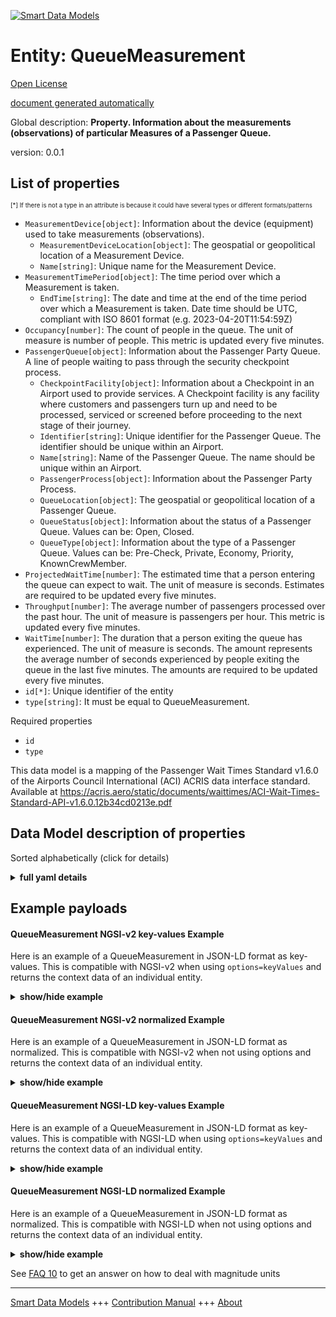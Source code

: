 <!-- 10-Header -->    
[![Smart Data Models](https://smartdatamodels.org/wp-content/uploads/2022/01/SmartDataModels_logo.png "Logo")](https://smartdatamodels.org)    
Entity: QueueMeasurement    
========================<!-- /10-Header -->    
<!-- 15-License -->    
[Open License](https://github.com/smart-data-models//dataModel.ACRIS/blob/master/QueueMeasurement/LICENSE.md)    
[document generated automatically](https://docs.google.com/presentation/d/e/2PACX-1vTs-Ng5dIAwkg91oTTUdt8ua7woBXhPnwavZ0FxgR8BsAI_Ek3C5q97Nd94HS8KhP-r_quD4H0fgyt3/pub?start=false&loop=false&delayms=3000#slide=id.gb715ace035_0_60)    
<!-- /15-License -->    
<!-- 20-Description -->    
Global description: **Property. Information about the measurements (observations) of particular Measures of a Passenger Queue.**    
version: 0.0.1    
<!-- /20-Description -->    
<!-- 30-PropertiesList -->    
## List of properties    
<sup><sub>[*] If there is not a type in an attribute is because it could have several types or different formats/patterns</sub></sup>    
- `MeasurementDevice[object]`: Information about the device (equipment) used to take measurements (observations).  	- `MeasurementDeviceLocation[object]`: The geospatial or geopolitical location of a Measurement Device.      
	- `Name[string]`: Unique name for the Measurement Device.      
- `MeasurementTimePeriod[object]`: The time period over which a Measurement is taken.  	- `EndTime[string]`: The date and time at the end of the time period over which a Measurement is taken. Date time should be UTC, compliant with ISO 8601 format (e.g. 2023-04-20T11:54:59Z)      
- `Occupancy[number]`: The count of people in the queue.  The unit of measure is number of people. This metric is updated every five minutes.  - `PassengerQueue[object]`: Information about the Passenger Party Queue. A line of people waiting to pass through the security checkpoint process.  	- `CheckpointFacility[object]`: Information about a Checkpoint in an Airport used to provide services. A Checkpoint facility is any facility where customers and passengers turn up and need to be processed, serviced or screened before proceeding to the next stage of their journey.       
	- `Identifier[string]`: Unique identifier for the Passenger Queue. The identifier should be unique within an Airport.      
	- `Name[string]`: Name of the Passenger Queue. The name should be unique within an Airport.      
	- `PassengerProcess[object]`: Information about the Passenger Party Process.      
	- `QueueLocation[object]`: The geospatial or geopolitical location of a Passenger Queue.      
	- `QueueStatus[object]`: Information about the status of a Passenger Queue. Values can be: Open, Closed.      
	- `QueueType[object]`: Information about the type of a Passenger Queue. Values can be: Pre-Check, Private, Economy, Priority, KnownCrewMember.      
- `ProjectedWaitTime[number]`: The estimated time that a person entering the queue can expect to wait. The unit of measure is seconds. Estimates are required to be updated every five minutes.  - `Throughput[number]`: The average number of passengers processed over the past hour. The unit of measure is passengers per hour. This metric is updated every five minutes.  - `WaitTime[number]`: The duration that a person exiting the queue has experienced. The unit of measure is seconds. The amount represents the average number of seconds experienced by people exiting the queue in the last five minutes. The amounts are required to be updated every five minutes.  - `id[*]`: Unique identifier of the entity  - `type[string]`: It must be equal to QueueMeasurement.  <!-- /30-PropertiesList -->    
<!-- 35-RequiredProperties -->    
Required properties    
- `id`  - `type`  <!-- /35-RequiredProperties -->    
<!-- 40-RequiredProperties -->    
This data model is a mapping of the Passenger Wait Times Standard v1.6.0 of the Airports Council International (ACI) ACRIS data interface standard. Available at https://acris.aero/static/documents/waittimes/ACI-Wait-Times-Standard-API-v1.6.0.12b34cd0213e.pdf    
<!-- /40-RequiredProperties -->    
<!-- 50-DataModelHeader -->    
## Data Model description of properties    
Sorted alphabetically (click for details)    
<!-- /50-DataModelHeader -->    
<!-- 60-ModelYaml -->    
<details><summary><strong>full yaml details</strong></summary>      
```yaml    
QueueMeasurement:      
  description: Property. Information about the measurements (observations) of particular Measures of a Passenger Queue.      
  properties:      
    MeasurementDevice:      
      description: Information about the device (equipment) used to take measurements (observations).      
      properties:      
        MeasurementDeviceLocation:      
          description: The geospatial or geopolitical location of a Measurement Device.      
          properties:      
            Name:      
              description: Unique name for the location of the Measurement Device.      
              type: string      
              x-ngsi:      
                type: Property      
          type: object      
          x-ngsi:      
            type: Property      
        Name:      
          description: Unique name for the Measurement Device.      
          type: string      
          x-ngsi:      
            type: Property      
      type: object      
      x-ngsi:      
        type: Property      
    MeasurementTimePeriod:      
      description: The time period over which a Measurement is taken.      
      properties:      
        EndTime:      
          description: 'The date and time at the end of the time period over which a Measurement is taken. Date time should be UTC, compliant with ISO 8601 format (e.g. 2023-04-20T11:54:59Z)'      
          type: string      
          x-ngsi:      
            type: Property      
      type: object      
      x-ngsi:      
        type: Property      
    Occupancy:      
      description: The count of people in the queue.  The unit of measure is number of people. This metric is updated every five minutes.      
      type: number      
      x-ngsi:      
        type: Property      
    PassengerQueue:      
      description: Information about the Passenger Party Queue. A line of people waiting to pass through the security checkpoint process.      
      properties:      
        CheckpointFacility:      
          description: 'Information about a Checkpoint in an Airport used to provide services. A Checkpoint facility is any facility where customers and passengers turn up and need to be processed, serviced or screened before proceeding to the next stage of their journey. '      
          properties:      
            CheckpointAreaLocation:      
              description: The geospatial or geopolitical location of a Checkpoint.      
              properties:      
                AirportElevation:      
                  description: 'The height of an Airport, above sea level.'      
                  properties:      
                    AirportElevationUnitOfMeasurement:      
                      description: The unit of measure of the height of an Airport above sea level (FT for foot or M for metre).      
                      properties:      
                        Name:      
                      type: object      
                      x-ngsi:      
                        type: Property      
                    Name:      
                      description: The name of an Airport elevation above sea level.      
                      type: string      
                      x-ngsi:      
                        type: Property      
                    Value:      
                      description: The value of an Airport elevation above sea level.      
                      type: number      
                      x-ngsi:      
                        type: Property      
                  type: object      
                  x-ngsi:      
                    type: Property      
                Latitude:      
                  description: Coordinate of the latitude of the checkpoint area location.      
                  type: number      
                  x-ngsi:      
                    type: Property      
                Longitude:      
                  description: Coordinate of the longitude of the checkpoint area location.      
                  type: number      
                  x-ngsi:      
                    type: Property      
                Name:      
                  description: Unique name for geospatial or geopolitical location of a Checkpoint Area Location.      
                  type: string      
                  x-ngsi:      
                    type: Property      
                Srid:      
                  description: 'A Spatial Reference System Identifier (SRID), to identify the spatial coordinate system definitions'      
                  type: integer      
                  x-ngsi:      
                    type: Property      
                ZoneAreaLocation:      
                  description: The geospatial or geopolitical location of a Queuing Zone in a Terminal.      
                  properties:      
                    Name:      
                      description: Unique name for the Zone Area Location.      
                      type: string      
                      x-ngsi:      
                        type: Property      
                    TerminalAreaLocation:      
                      description: The geospatial or geopolitical location of an Airport Terminal building.      
                      properties:      
                        AirportLocation:      
                        Name:      
                      type: object      
                      x-ngsi:      
                        type: Property      
                  type: object      
                  x-ngsi:      
                    type: Property      
              type: object      
              x-ngsi:      
                type: Property      
            CheckpointFacilityOperatorParty:      
              description: Information that describes the Party responsible for the operation of a Checkpoint in an Airport.      
              properties:      
                Name:      
                  description: Unique name of the Operator Party for the Checkpoint Facility.      
                  type: string      
                  x-ngsi:      
                    type: Property      
              type: object      
              x-ngsi:      
                type: Property      
            CheckpointFacilityType:      
              description: 'Information that describes the classification for a Checkpoint in an Airport. Values are: Security Screening, Customs.'      
              properties:      
                Code:      
                  description: Unique code for the Checkpoint Facility Type.      
                  type: string      
                  x-ngsi:      
                    type: Property      
                Description:      
                  description: Description of the Checkpoint Facility Type.      
                  type: string      
                  x-ngsi:      
                    type: Property      
              type: object      
              x-ngsi:      
                type: Property      
            ConcourseFacility:      
              description: Information about an Airport Concourse as buildings or infrastructure used to provide services.      
              properties:      
                Identifier:      
                  description: Unique identifier for the Concourse Facility.      
                  type: string      
                  x-ngsi:      
                    type: Property      
                Name:      
                  description: Unique name for the Concourse Facility.      
                  type: string      
                  x-ngsi:      
                    type: Property      
                TerminalFacility:      
                  description: Information about an Airport Terminal as buildings or infrastructure used to provide services.      
                  properties:      
                    AirportFacility:      
                      description: Information about an Airport as buildings or infrastructure used to provide services.      
                      properties:      
                        IataCode:      
                        IcaoCode:      
                        Name:      
                      type: object      
                      x-ngsi:      
                        type: Property      
                    Identifier:      
                      description: Unique identifier for the Terminal Facility.      
                      type: string      
                      x-ngsi:      
                        type: Property      
                    Name:      
                      description: Unique name for the Terminal Facility.      
                      type: string      
                      x-ngsi:      
                        type: Property      
                  type: object      
                  x-ngsi:      
                    type: Property      
              type: object      
              x-ngsi:      
                type: Property      
            Description:      
              description: Description of the Checkpoint Facility.      
              type: string      
              x-ngsi:      
                type: Property      
            Identifier:      
              description: Unique identifier for the Checkpoint Facility. The identifier should be unique within an Airport.      
              type: string      
              x-ngsi:      
                type: Property      
            Name:      
              description: Unique name for the Checkpoint Facility. The name should be unique within an Airport.      
              type: string      
              x-ngsi:      
                type: Property      
            OperationTimePeriod:      
              description: The time period over which the Checkpoint is operating.      
              properties:      
                ClosingTime:      
                  description: 'The date and time from when the Checkpoint Facility is closed. Date time should be UTC, compliant with ISO 8601 format (e.g. 2023-04-20T11:54:59Z)'      
                  type: string      
                  x-ngsi:      
                    type: Property      
                OpeningTime:      
                  description: 'The date and time from when the Checkpoint Facility is open. Date time should be UTC, compliant with ISO 8601 format (e.g. 2023-04-20T11:54:59Z)'      
                  type: string      
                  x-ngsi:      
                    type: Property      
              type: object      
              x-ngsi:      
                type: Property      
          type: object      
          x-ngsi:      
            type: Property      
        Identifier:      
          description: Unique identifier for the Passenger Queue. The identifier should be unique within an Airport.      
          type: string      
          x-ngsi:      
            type: Property      
        Name:      
          description: Name of the Passenger Queue. The name should be unique within an Airport.      
          type: string      
          x-ngsi:      
            type: Property      
        PassengerProcess:      
          description: Information about the Passenger Party Process.      
          properties:      
            Name:      
              description: Unique name for the Passenger Process.      
              type: string      
              x-ngsi:      
                type: Property      
            PassengerProcessType:      
              description: Information about the type of Passenger Party Process.      
              properties:      
                Code:      
                  description: Unique code for the type of Passenger Party Process.      
                  type: string      
                  x-ngsi:      
                    type: Property      
                Description:      
                  description: Description of the type of Passenger Party Process.      
                  type: string      
                  x-ngsi:      
                    type: Property      
              type: object      
              x-ngsi:      
                type: Property      
          type: object      
          x-ngsi:      
            type: Property      
        QueueLocation:      
          description: The geospatial or geopolitical location of a Passenger Queue.      
          properties:      
            Name:      
              description: Unique name for the Queue Location.      
              type: string      
              x-ngsi:      
                type: Property      
          type: object      
          x-ngsi:      
            type: Property      
        QueueStatus:      
          description: 'Information about the status of a Passenger Queue. Values can be: Open, Closed.'      
          properties:      
            Name:      
              description: Unique name for the status of the Passenger Queue.      
              type: string      
              x-ngsi:      
                type: Property      
          type: object      
          x-ngsi:      
            type: Property      
        QueueType:      
          description: 'Information about the type of a Passenger Queue. Values can be: Pre-Check, Private, Economy, Priority, KnownCrewMember.'      
          properties:      
            Code:      
              description: Unique code for the type of Passenger Queue.      
              type: string      
              x-ngsi:      
                type: Property      
            Description:      
              description: Description of the type of Passenger Queue.      
              type: string      
              x-ngsi:      
                type: Property      
          type: object      
          x-ngsi:      
            type: Property      
      type: object      
      x-ngsi:      
        type: Property      
    ProjectedWaitTime:      
      description: The estimated time that a person entering the queue can expect to wait. The unit of measure is seconds. Estimates are required to be updated every five minutes.      
      type: number      
      x-ngsi:      
        type: Property      
    Throughput:      
      description: The average number of passengers processed over the past hour. The unit of measure is passengers per hour. This metric is updated every five minutes.      
      type: number      
      x-ngsi:      
        type: Property      
    WaitTime:      
      description: The duration that a person exiting the queue has experienced. The unit of measure is seconds. The amount represents the average number of seconds experienced by people exiting the queue in the last five minutes. The amounts are required to be updated every five minutes.      
      type: number      
      x-ngsi:      
        type: Property      
    id:      
      anyOf:      
        - description: Identifier format of any NGSI entity      
          maxLength: 256      
          minLength: 1      
          pattern: ^[\w\-\.\{\}\$\+\*\[\]`|~^@!,:\\]+$      
          type: string      
          x-ngsi:      
            type: Property      
        - description: Identifier format of any NGSI entity      
          format: uri      
          type: string      
          x-ngsi:      
            type: Property      
      description: Unique identifier of the entity      
      x-ngsi:      
        type: Property      
    type:      
      description: It must be equal to QueueMeasurement.      
      enum:      
        - QueueMeasurement      
      type: string      
      x-ngsi:      
        type: Property      
  required:      
    - id      
    - type      
  type: object      
  x-derived-from: https://acris.aero/static/documents/waittimes/ACI-Wait-Times-API-Specification-v1.6.0.1c4ec122da9a.yaml      
  x-disclaimer: 'Redistribution and use in source and binary forms, with or without modification, are permitted  provided that the license conditions are met. Copyleft (c) 2022 Contributors to Smart Data Models Program'      
  x-license-url: https://github.com/smart-data-models/dataModel.ACRIS/blob/master/QueueMeasurement/LICENSE.md      
  x-model-schema: https://smart-data-models.github.io/dataModel.ACRIS/QueueMeasurement/schema.json      
  x-model-tags: ACRIS      
  x-version: 0.0.1      
```    
</details>      
<!-- /60-ModelYaml -->    
<!-- 70-MiddleNotes -->    
<!-- /70-MiddleNotes -->    
<!-- 80-Examples -->    
## Example payloads      
#### QueueMeasurement NGSI-v2 key-values Example      
Here is an example of a QueueMeasurement in JSON-LD format as key-values. This is compatible with NGSI-v2 when  using `options=keyValues` and returns the context data of an individual entity.    
<details><summary><strong>show/hide example</strong></summary>      
```json  
{  
  "id": "urn:ngsi-ld:QueueMeasurement:id:IEQX:79193255",  
  "type": "QueueMeasurement",  
  "Occupancy": 58,  
  "ProjectedWaitTime": 544.4,  
  "Throughput": 384,  
  "WaitTime": 645.9,  
  "MeasurementDevice": {  
    "Name": "",  
    "MeasurementDeviceLocation": {  
      "Name": ""  
    }  
  },  
  "MeasurementTimePeriod": {  
    "EndTime": "2023-03-22T18:59:02Z"  
  },  
  "PassengerQueue": {  
    "Identifier": "1",  
    "Name": "1",  
    "CheckpointFacility": {  
      "Description": "",  
      "Identifier": "1bdaec90-7a42-11e7-bb31-be2e44b06b34",  
      "Name": "Checkpoint B",  
      "CheckpointAreaLocation": {  
        "Latitude": 40.42,  
        "Longitude": 3.08,  
        "Name": "",  
        "$rid": 0  
      },  
      "CheckpointFacilityOperatorParty": {  
        "Name": ""  
      },  
      "CheckpointFacilityType": {  
        "Code": "",  
        "Description": ""  
      },  
      "ConcourseFacility": {  
        "Identifier": "BA/B",  
        "Name": "Boarding Area B",  
        "TerminalFacility": {  
          "Identifier": "T1",  
          "Name": "Terminal 1",  
          "AirportFacility": {  
            "IataCode": "SFO",  
            "IcaoCode": "KSFO",  
            "Name": "San Francisco InternationalAirport"  
          }  
        }  
      },  
      "OperationTimePeriod": {  
        "ClosingTime": "",  
        "OpeningTime": ""  
      }  
    },  
    "PassengerProcess": {  
      "Name": "",  
      "PassengerProcessType": {  
        "Code": "",  
        "Description": ""  
      }  
    },  
    "QueueLocation": {  
      "Name": ""  
    },  
    "QueueStatus": {  
      "Name": ""  
    },  
    "QueueType": {  
      "Code": "",  
      "Description": ""  
    }  
  }  
}  
```  
</details>    
#### QueueMeasurement NGSI-v2 normalized Example      
Here is an example of a QueueMeasurement in JSON-LD format as normalized. This is compatible with NGSI-v2 when not using options and returns the context data of an individual entity.    
<details><summary><strong>show/hide example</strong></summary>      
```json  
{  
  "id": "urn:ngsi-ld:QueueMeasurement:id:IEQX:79193255",  
  "type": "QueueMeasurement",  
  "Occupancy": {  
    "type": "Number",  
    "value": 58  
  },  
  "ProjectedWaitTime": {  
    "type": "Number",  
    "value": 544.4  
  },  
  "Throughput": {  
    "type": "Number",  
    "value": 384  
  },  
  "WaitTime": {  
    "type": "Number",  
    "value": 645.9  
  },  
  "MeasurementDevice": {  
    "type": "StructuredValue",  
    "value": {  
      "Name": "",  
      "MeasurementDeviceLocation": {  
        "Name": ""  
      }  
    }  
  },  
  "MeasurementTimePeriod": {  
    "type": "StructuredValue",  
    "value": {  
      "EndTime": "2023-03-22T18:59:02Z"  
    }  
  },  
  "PassengerQueue": {  
    "type": "StructuredValue",  
    "value": {  
      "Identifier": "1",  
      "Name": "1",  
      "CheckpointFacility": {  
        "Description": "",  
        "Identifier": "1bdaec90-7a42-11e7-bb31-be2e44b06b34",  
        "Name": "Checkpoint B",  
        "CheckpointAreaLocation": {  
          "Latitude": 40.42,  
          "Longitude": 3.08,  
          "Name": "",  
          "$rid": 0  
        },  
        "CheckpointFacilityOperatorParty": {  
          "Name": ""  
        },  
        "CheckpointFacilityType": {  
          "Code": "",  
          "Description": ""  
        },  
        "ConcourseFacility": {  
          "Identifier": "BA/B",  
          "Name": "Boarding Area B",  
          "TerminalFacility": {  
            "Identifier": "T1",  
            "Name": "Terminal 1",  
            "AirportFacility": {  
              "IataCode": "SFO",  
              "IcaoCode": "KSFO",  
              "Name": "San Francisco InternationalAirport"  
            }  
          }  
        },  
        "OperationTimePeriod": {  
          "ClosingTime": "",  
          "OpeningTime": ""  
        }  
      },  
      "PassengerProcess": {  
        "Name": "",  
        "PassengerProcessType": {  
          "Code": "",  
          "Description": ""  
        }  
      },  
      "QueueLocation": {  
        "Name": ""  
      },  
      "QueueStatus": {  
        "Name": ""  
      },  
      "QueueType": {  
        "Code": "",  
        "Description": ""  
      }  
    }  
  }  
}  
```  
</details>    
#### QueueMeasurement NGSI-LD key-values Example      
Here is an example of a QueueMeasurement in JSON-LD format as key-values. This is compatible with NGSI-LD when  using `options=keyValues` and returns the context data of an individual entity.    
<details><summary><strong>show/hide example</strong></summary>      
```json  
{  
  "id": "urn:ngsi-ld:QueueMeasurement:id:IEQX:79193255",  
  "type": "QueueMeasurement",  
  "Occupancy": 58,  
  "ProjectedWaitTime": 544.4,  
  "Throughput": 384,  
  "WaitTime": 645.9,  
  "MeasurementDevice": {  
    "Name": "",  
    "MeasurementDeviceLocation": {  
      "Name": ""  
    }  
  },  
  "MeasurementTimePeriod": {  
    "EndTime": "2023-03-22T18:59:02Z"  
  },  
  "PassengerQueue": {  
    "Identifier": "1",  
    "Name": "1",  
    "CheckpointFacility": {  
      "Description": "",  
      "Identifier": "1bdaec90-7a42-11e7-bb31-be2e44b06b34",  
      "Name": "Checkpoint B",  
      "CheckpointAreaLocation": {  
        "Latitude": 43.02,  
        "longitude": 3.08  
      },  
      "CheckpointFacilityOperatorParty": {  
        "Name": ""  
      },  
      "CheckpointFacilityType": {  
        "Code": "",  
        "Description": ""  
      },  
      "ConcourseFacility": {  
        "Identifier": "BA/B",  
        "Name": "Boarding Area B",  
        "TerminalFacility": {  
          "Identifier": "T1",  
          "Name": "Terminal 1",  
          "AirportFacility": {  
            "IataCode": "SFO",  
            "IcaoCode": "KSFO",  
            "Name": "San Francisco InternationalAirport"  
          }  
        }  
      },  
      "OperationTimePeriod": {  
        "ClosingTime": "",  
        "OpeningTime": ""  
      }  
    },  
    "PassengerProcess": {  
      "Name": "",  
      "PassengerProcessType": {  
        "Code": "",  
        "Description": ""  
      }  
    },  
    "QueueLocation": {  
      "Name": ""  
    },  
    "QueueStatus": {  
      "Name": ""  
    },  
    "QueueType": {  
      "Code": "",  
      "Description": ""  
    }  
  },  
  "@context": [  
    "https://raw.githubusercontent.com/smart-data-models/dataModel.ACRIS/master/context.jsonld"  
  ]  
}  
```  
</details>    
#### QueueMeasurement NGSI-LD normalized Example      
Here is an example of a QueueMeasurement in JSON-LD format as normalized. This is compatible with NGSI-LD when not using options and returns the context data of an individual entity.    
<details><summary><strong>show/hide example</strong></summary>      
```json  
{  
  "id": "urn:ngsi-ld:QueueMeasurement:id:IEQX:79193255",  
  "type": "QueueMeasurement",  
  "Occupancy": {  
    "type": "Property",  
    "value": 58  
  },  
  "ProjectedWaitTime": {  
    "type": "Property",  
    "value": 544.4  
  },  
  "Throughput": {  
    "type": "Property",  
    "value": 384  
  },  
  "WaitTime": {  
    "type": "Property",  
    "value": 645.9  
  },  
  "MeasurementDevice": {  
    "type": "Property",  
    "value": {  
      "Name": "",  
      "MeasurementDeviceLocation": {  
        "Name": ""  
      }  
    }  
  },  
  "MeasurementTimePeriod": {  
    "type": "Property",  
    "value": {  
      "EndTime": "2023-03-22T18:59:02Z"  
    }  
  },  
  "PassengerQueue": {  
    "type": "Property",  
    "value": {  
      "Identifier": "1",  
      "Name": "1",  
      "CheckpointFacility": {  
        "Description": "",  
        "Identifier": "1bdaec90-7a42-11e7-bb31-be2e44b06b34",  
        "Name": "Checkpoint B",  
        "CheckpointAreaLocation": "",  
        "CheckpointFacilityOperatorParty": "",  
        "CheckpointFacilityType": "",  
        "ConcourseFacility": {  
          "Identifier": "BA/B",  
          "Name": "Boarding Area B",  
          "TerminalFacility": {  
            "Identifier": "T1",  
            "Name": "Terminal 1",  
            "AirportFacility": {  
              "IataCode": "SFO",  
              "IcaoCode": "KSFO",  
              "Name": "San Francisco InternationalAirport"  
            }  
          }  
        },  
        "OperationTimePeriod": {  
          "ClosingTime": "",  
          "OpeningTime": ""  
        }  
      },  
      "PassengerProcess": {  
        "Name": "",  
        "PassengerProcessType": {  
          "Code": "",  
          "Description": ""  
        }  
      },  
      "QueueLocation": {  
        "Name": ""  
      },  
      "QueueStatus": {  
        "Name": ""  
      },  
      "QueueType": {  
        "Code": "",  
        "Description": ""  
      }  
    }  
  },  
  "@context": [  
    "https://raw.githubusercontent.com/smart-data-models/dataModel.ACRIS/master/context.jsonld"  
  ]  
}  
```  
</details><!-- /80-Examples -->    
<!-- 90-FooterNotes -->    
<!-- /90-FooterNotes -->    
<!-- 95-Units -->    
See [FAQ 10](https://smartdatamodels.org/index.php/faqs/) to get an answer on how to deal with magnitude units    
<!-- /95-Units -->    
<!-- 97-LastFooter -->    
---    
[Smart Data Models](https://smartdatamodels.org) +++ [Contribution Manual](https://bit.ly/contribution_manual) +++ [About](https://bit.ly/Introduction_SDM)<!-- /97-LastFooter -->    
